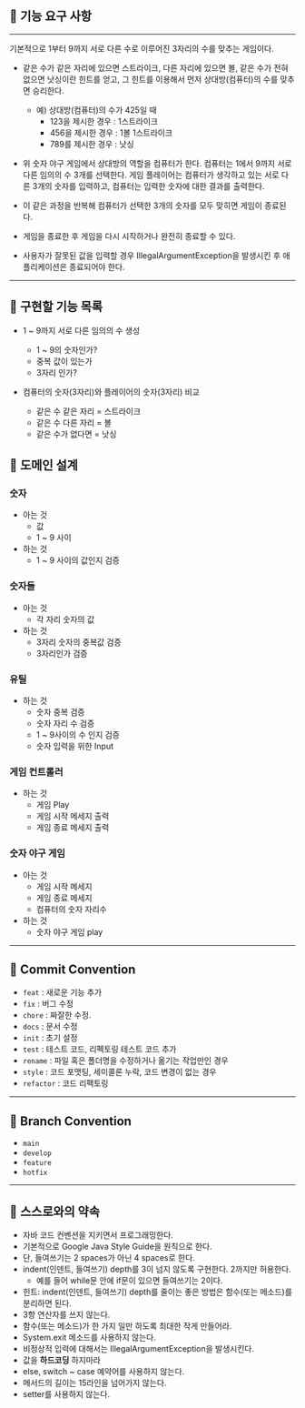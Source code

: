 ## 🚀 기능 요구 사항

---

기본적으로 1부터 9까지 서로 다른 수로 이루어진 3자리의 수를 맞추는 게임이다.


* 같은 수가 같은 자리에 있으면 스트라이크, 다른 자리에 있으면 볼, 같은 수가 전혀 없으면 낫싱이란 힌트를 얻고, 그 힌트를 이용해서 먼저 상대방(컴퓨터)의 수를 맞추면 승리한다.
    * 예) 상대방(컴퓨터)의 수가 425일 때
        * 123을 제시한 경우 : 1스트라이크
        * 456을 제시한 경우 : 1볼 1스트라이크
        * 789를 제시한 경우 : 낫싱
      
* 위 숫자 야구 게임에서 상대방의 역할을 컴퓨터가 한다. 컴퓨터는 1에서 9까지 서로 다른 임의의 수 3개를 선택한다. 게임 플레이어는 컴퓨터가 생각하고 있는 서로 다른 3개의 숫자를 입력하고, 컴퓨터는 입력한 숫자에 대한 결과를 출력한다.
* 이 같은 과정을 반복해 컴퓨터가 선택한 3개의 숫자를 모두 맞히면 게임이 종료된다.
* 게임을 종료한 후 게임을 다시 시작하거나 완전히 종료할 수 있다.
* 사용자가 잘못된 값을 입력할 경우 IllegalArgumentException을 발생시킨 후 애플리케이션은 종료되어야 한다.

---

## 📌 구현할 기능 목록

* 1 ~ 9까지 서로 다른 임의의 수 생성
  * 1 ~ 9의 숫자인가?
  * 중복 값이 있는가
  * 3자리 인가?
  
* 컴퓨터의 숫자(3자리)와 플레이어의 숫자(3자리) 비교
  * 같은 수 같은 자리 = 스트라이크
  * 같은 수 다른 자리 = 볼
  * 같은 수가 없다면 = 낫싱
  

## 📃 도메인 설계

### 숫자
* 아는 것
  * 값
  * 1 ~ 9 사이
* 하는 것
  * 1 ~ 9 사이의 값인지 검증

### 숫자들
* 아는 것 
  * 각 자리 숫자의 값
* 하는 것
  * 3자리 숫자의 중복값 검증
  * 3자리인가 검증

### 유틸
* 하는 것
  * 숫자 중복 검증
  * 숫자 자리 수 검증
  * 1 ~ 9사이의 수 인지 검증
  * 숫자 입력을 위한 Input
  
### 게임 컨트롤러
* 하는 것
  * 게임 Play
  * 게임 시작 메세지 출력
  * 게임 종료 메세지 출력
### 숫자 야구 게임
* 아는 것
  * 게임 시작 메세지
  * 게임 종료 메세지
  * 컴퓨터의 숫자 자리수
* 하는 것
  * 숫자 야구 게임 play


---

## 📌 Commit Convention

- `feat` : 새로운 기능 추가
- `fix` : 버그 수정
- `chore` : 짜잘한 수정.
- `docs` : 문서 수정
- `init` : 초기 설정
- `test` : 테스트 코드, 리펙토링 테스트 코드 추가
- `rename` : 파일 혹은 폴더명을 수정하거나 옮기는 작업만인 경우
- `style` : 코드 포맷팅, 세미콜론 누락, 코드 변경이 없는 경우
- `refactor` : 코드 리팩토링
---

## 📌 Branch Convention

- `main`
- `develop`
- `feature`
- `hotfix`

---

## 👀 스스로와의 약속

- 자바 코드 컨벤션을 지키면서 프로그래밍한다.
- 기본적으로 Google Java Style Guide을 원칙으로 한다.
- 단, 들여쓰기는 2 spaces가 아닌 4 spaces로 한다.
- indent(인덴트, 들여쓰기) depth를 3이 넘지 않도록 구현한다. 2까지만 허용한다.
    - 예를 들어 while문 안에 if문이 있으면 들여쓰기는 2이다.
- 힌트: indent(인덴트, 들여쓰기) depth를 줄이는 좋은 방법은 함수(또는 메소드)를 분리하면 된다.
- 3항 연산자를 쓰지 않는다.
- 함수(또는 메소드)가 한 가지 일만 하도록 최대한 작게 만들어라.
- System.exit 메소드를 사용하지 않는다.
- 비정상적 입력에 대해서는 IllegalArgumentException을 발생시킨다.
- 값을 **하드코딩** 하지마라
- else, switch ~ case 예약어를 사용하지 않는다.
- 메서드의 길이는 15라인을 넘어가지 않는다.
- setter를 사용하지 않는다.